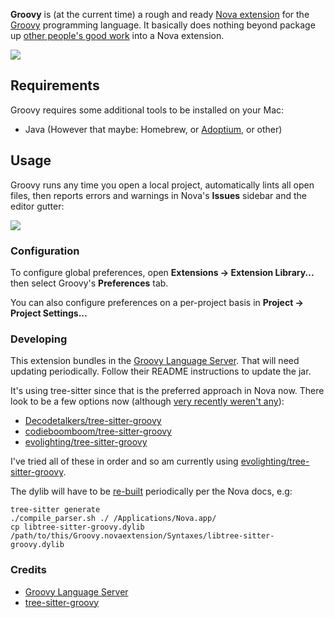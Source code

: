 **Groovy** is (at the current time) a rough and ready [Nova extension](https://extensions.panic.com/) for the [Groovy](http://www.groovy-lang.org) programming language. It basically does nothing beyond package up [other people's good work](#Credits) into a Nova extension.

<!--
🎈 It can also be helpful to include a screenshot or GIF showing your extension in action:
-->

![](https://nova.app/images/en/dark/editor.png)

## Requirements

Groovy requires some additional tools to be installed on your Mac:

- Java (However that maybe: Homebrew, or [Adoptium](https://adoptium.net/temurin/releases), or other)


## Usage


<!--
🎈 Alternatively, if your extension runs automatically (as in the case of a validator), consider showing users what they can expect to see:
-->

Groovy runs any time you open a local project, automatically lints all open files, then reports errors and warnings in Nova's **Issues** sidebar and the editor gutter:

![](https://nova.app/images/en/dark/tools/sidebars.png)

### Configuration

<!--
🎈 If your extension offers global- or workspace-scoped preferences, consider pointing users toward those settings. For example:
-->

To configure global preferences, open **Extensions → Extension Library...** then select Groovy's **Preferences** tab.

You can also configure preferences on a per-project basis in **Project → Project Settings...**

### Developing

This extension bundles in the [Groovy Language Server](https://github.com/GroovyLanguageServer/groovy-language-server). That will need updating periodically. Follow their README instructions to update the jar.

It's using tree-sitter since that is the preferred approach in Nova now. There look to be a few options now (although [very recently weren't any](https://github.com/tree-sitter/tree-sitter/discussions/1274)):

- [Decodetalkers/tree-sitter-groovy](https://github.com/Decodetalkers/tree-sitter-groovy)
- [codieboomboom/tree-sitter-groovy](https://github.com/codieboomboom/tree-sitter-groovy)
- [evolighting/tree-sitter-groovy](https://github.com/evolighting/tree-sitter-groovy)

I've tried all of these in order and so am currently using [evolighting/tree-sitter-groovy](https://github.com/evolighting/tree-sitter-groovy).

The dylib will have to be [re-built](https://docs.nova.app/syntax-reference/tree-sitter/#compiling-a-parser) periodically per the Nova docs, e.g:

```
tree-sitter generate
./compile_parser.sh ./ /Applications/Nova.app/
cp libtree-sitter-groovy.dylib /path/to/this/Groovy.novaextension/Syntaxes/libtree-sitter-groovy.dylib
```

### Credits

- [Groovy Language Server](https://github.com/GroovyLanguageServer/groovy-language-server)
- [tree-sitter-groovy](https://github.com/evolighting/tree-sitter-groovy)